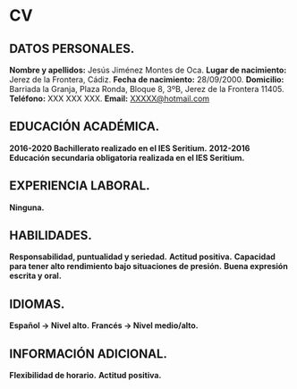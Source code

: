 # CV
## DATOS PERSONALES.
**Nombre y apellidos:** Jesús Jiménez Montes de Oca.
**Lugar de nacimiento:** Jerez de la Frontera, Cádiz.
**Fecha de nacimiento:** 28/09/2000.
**Domicilio:** Barriada la Granja, Plaza Ronda, Bloque 8, 3ºB, Jerez de la Frontera 11405.
**Teléfono:** XXX XXX XXX.
**Email:** XXXXX@hotmail.com

## EDUCACIÓN ACADÉMICA.
**2016-2020 Bachillerato realizado en el IES Seritium.**
**2012-2016 Educación secundaria obligatoria realizada en el IES Seritium.**

## EXPERIENCIA LABORAL.
**Ninguna.**

## HABILIDADES.
**Responsabilidad, puntualidad y seriedad.**
**Actitud positiva.**
**Capacidad para tener alto rendimiento bajo situaciones de presión.**
**Buena expresión escrita y oral.**

## IDIOMAS.
**Español → Nivel alto.**
**Francés → Nivel medio/alto.**

## INFORMACIÓN ADICIONAL.
**Flexibilidad de horario.**
**Actitud positiva.**

